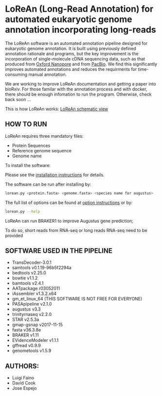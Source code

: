 

# LoReAn (Long-Read Annotation) for automated eukaryotic genome annotation incorporating long-reads

The LoReAn software is an automated annotation pipeline designed for eukaryotic genome annotation. It is built using previously defined annotation rationale and programs, but the key improvement is the incorporation of single-molecule cDNA sequencing data, such as that produced from [Oxford Nanopore](https://nanoporetech.com/) and from [PacBio](http://www.pacb.com/applications/rna-sequencing/). We find this significantly improves automated annotations and reduces the requirments for time-consuming manual annotation. 

We are working to improve LoReAn documentation and getting a paper into bioRxiv. For those familar with the annotation process and with docker, there should be enough infomation to run the program. Otherwise, check back soon ...

This is how LoReAn works: [LoReAn schematic view](https://github.com/lfaino/LoReAn/wiki)

## HOW TO RUN

LoReAn requires three mandatory files:
* Protein Sequences
* Reference genome sequence 
* Genome name

To install the software:

Please see the [installation instructions](INSTALL.md) for details. 


The software can be run after installing by:
```bash
lorean.py <protein.fasta> <genome.fasta> <species name for augustus>
```
The full list of options can be found at [option instructions](OPTIONS.md) or by:

```bash
lorean.py --help
```

LoReAn can run BRAKER1 to improve Augustus gene prediction;

To do so, short reads from RNA-seq or long reads RNA-seq need to be provided

## SOFTWARE USED IN THE PIPELINE


- TransDecoder-3.0.1
- samtools v0.1.19-96b5f2294a
- bedtools v2.25.0
- bowtie  v1.1.2
- bamtools v2.4.1
- AATpackage r03052011 
- iAssembler v1.3.2.x64
- gm_et_linux_64 (THIS SOFTWARE IS NOT FREE FOR EVERYONE)
- PASApipeline v2.1.0 
- augustus v3.3
- trinityrnaseq v2.2.0
- STAR v2.5.3a
- gmap-gsnap v2017-11-15
- fasta v36.3.8e
- BRAKER v1.11
- EVidenceModeler v1.1.1
- gffread  v0.9.9
- genometools v1.5.9


## AUTHORS:
- Luigi Faino
- David Cook
- Jose Espejo


